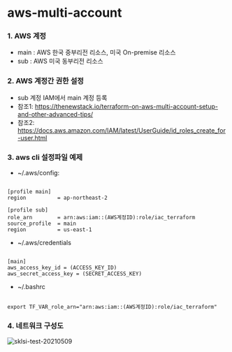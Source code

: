 # aws-multi-account

### 1. AWS 계정
- main : AWS 한국 중부리전 리소스, 미국 On-premise 리소스
- sub : AWS 미국 동부리전 리소스

### 2. AWS 계정간 권한 설정
- sub 계정 IAM에서 main 계정 등록
- 참조1: https://thenewstack.io/terraform-on-aws-multi-account-setup-and-other-advanced-tips/
- 참조2: https://docs.aws.amazon.com/IAM/latest/UserGuide/id_roles_create_for-user.html

### 3. aws cli 설정파일 예제
- ~/.aws/config:
<pre><code>
[profile main]
region          = ap-northeast-2

[profile sub]
role_arn        = arn:aws:iam::(AWS계정ID):role/iac_terraform
source_profile  = main
region          = us-east-1
</code></pre>

- ~/.aws/credentials
<pre><code>
[main]
aws_access_key_id = (ACCESS_KEY_ID)
aws_secret_access_key = (SECRET_ACCESS_KEY)
</code></pre>

- ~/.bashrc
<pre><code>
export TF_VAR_role_arn="arn:aws:iam::(AWS계정ID):role/iac_terraform"
</code></pre>

### 4. 네트워크 구성도
![sklsi-test-20210509](https://user-images.githubusercontent.com/3445899/117610788-45905200-b19d-11eb-85a4-a7038bbb908c.png)

